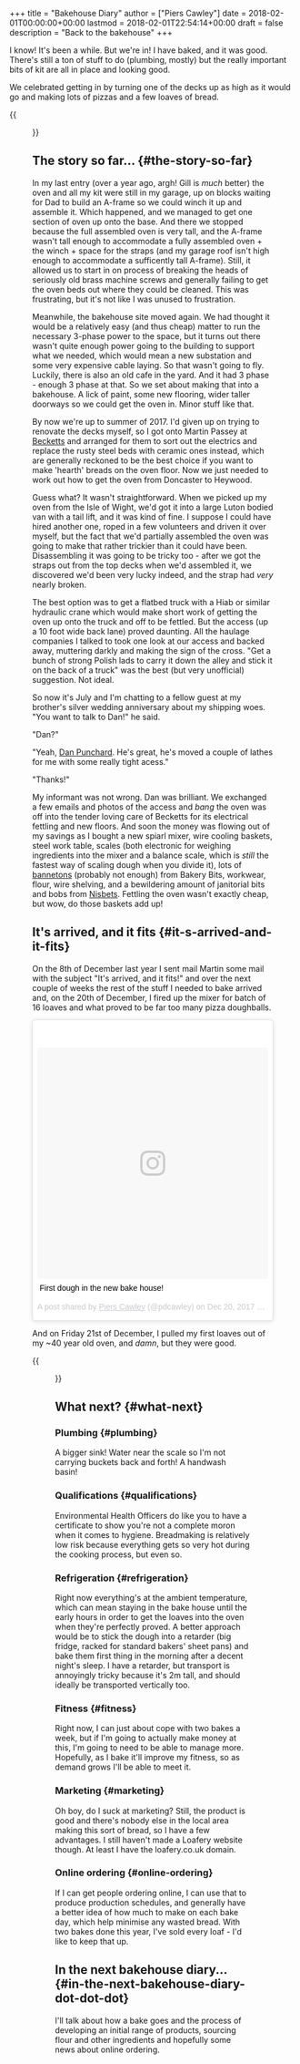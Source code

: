 +++
title = "Bakehouse Diary"
author = ["Piers Cawley"]
date = 2018-02-01T00:00:00+00:00
lastmod = 2018-02-01T22:54:14+00:00
draft = false
description = "Back to the bakehouse"
+++

I know! It's been a while. But we're in! I have baked, and it was
good. There's still a ton of stuff to do (plumbing, mostly) but the
really important bits of kit are all in place and looking good.

We celebrated getting in by turning one of the decks up as high as it
would go and making lots of pizzas and a few loaves of bread.

{{<figure src="/ox-hugo/margherita-pizza.jpg" caption="An early pizza" width="100%">}}

<!--more-->


## The story so far… {#the-story-so-far}

In my last entry (over a year ago, argh! Gill is _much_ better) the
oven and all my kit were still in my garage, up on blocks waiting for
Dad to build an A-frame so we could winch it up and assemble it. Which
happened, and we managed to get one section of oven up onto the base.
And there we stopped because the full assembled oven is very tall, and
the A-frame wasn't tall enough to accommodate a fully assembled oven +
the winch + space for the straps (and my garage roof isn't high enough
to accommodate a sufficently tall A-frame). Still, it allowed us to
start in on process of breaking the heads of seriously old brass
machine screws and generally failing to get the oven beds out where
they could be cleaned. This was frustrating, but it's not like I was
unused to frustration.

Meanwhile, the bakehouse site moved again. We had thought it would be
a relatively easy (and thus cheap) matter to run the necessary 3-phase
power to the space, but it turns out there wasn't quite enough power
going to the building to support what we needed, which would mean a
new substation and some very expensive cable laying. So that wasn't
going to fly. Luckily, there is also an old cafe in the yard. And it
had 3 phase - enough 3 phase at that. So we set about making that into
a bakehouse. A lick of paint, some new flooring, wider taller doorways
so we could get the oven in. Minor stuff like that.

By now we're up to summer of 2017. I'd given up on trying to renovate
the decks myself, so I got onto Martin Passey at [Becketts](http://becketts.co.uk/) and arranged
for them to sort out the electrics and replace the rusty steel beds
with ceramic ones instead, which are generally reckoned to be the best
choice if you want to make 'hearth' breads on the oven floor. Now we
just needed to work out how to get the oven from Doncaster to Heywood.

Guess what? It wasn't straightforward. When we picked up my oven from
the Isle of Wight, we'd got it into a large Luton bodied van with a
tail lift, and it was kind of fine. I suppose I could have hired
another one, roped in a few volunteers and driven it over myself, but
the fact that we'd partially assembled the oven was going to make that
rather trickier than it could have been. Disassembling it was
going to be tricky too - after we got the straps out from the top
decks when we'd assembled it, we discovered we'd been very lucky
indeed, and the strap had _very_ nearly broken.

The best option was to get a flatbed truck with a Hiab or similar
hydraulic crane which would make short work of getting the oven up
onto the truck and off to be fettled. But the access (up a 10 foot
wide back lane) proved daunting. All the haulage companies I talked to
took one look at our access and backed away, muttering darkly and
making the sign of the cross. "Get a bunch of strong Polish lads to
carry it down the alley and stick it on the back of a truck" was the
best (but very unofficial) suggestion. Not ideal.

So now it's July and I'm chatting to a fellow guest at my brother's
silver wedding anniversary about my shipping woes. "You want to talk
to Dan!" he said.

"Dan?"

"Yeah, [Dan Punchard](http://www.danpunchard.co.uk/). He's great, he's moved a couple of lathes for me
with some really tight acess."

"Thanks!"

My informant was not wrong. Dan was brilliant. We exchanged a few
emails and photos of the access and _bang_ the oven was off into the
tender loving care of Becketts for its electrical fettling and new
floors. And soon the money was flowing out of my savings as I bought a
new spiarl mixer, wire cooling baskets, steel work table, scales (both electronic for
weighing ingredients into the mixer and a balance scale, which is
_still_ the fastest way of scaling dough when you divide it), lots of
[bannetons](https://www.bakerybits.co.uk/bakery-equipment/proving-baskets-and-cloths/wicker-baskets/heavy-duty.html) (probably not enough) from Bakery Bits, workwear, flour,
wire shelving, and a bewildering amount of janitorial bits and bobs
from [Nisbets](https://nisbets.co.uk/). Fettling the oven wasn't exactly cheap, but wow, do
those baskets add up!


## It's arrived, and it fits {#it-s-arrived-and-it-fits}

On the 8th of December last year I sent mail Martin some mail with the
subject "It's arrived, and it fits!" and over the next couple of weeks
the rest of the stuff I needed to bake arrived and, on the 20th of
December, I fired up the mixer for batch of 16 loaves and what proved
to be far too many pizza doughballs.

<blockquote class="instagram-media" data-instgrm-captioned data-instgrm-permalink="<https://www.instagram.com/p/Bc7sqr8nRkm/>" data-instgrm-version="8" style=" background:#FFF; border:0; border-radius:3px; box-shadow:0 0 1px 0 rgba(0,0,0,0.5),0 1px 10px 0 rgba(0,0,0,0.15); margin: 1px; max-width:500px; padding:0; width:99.375%; width:-webkit-calc(100% - 2px); width:calc(100% - 2px);"><div style="padding:8px;"> <div style=" background:#F8F8F8; line-height:0; margin-top:40px; padding:50.0% 0; text-align:center; width:100%;"> <div style=" background:url(data:image/png;base64,iVBORw0KGgoAAAANSUhEUgAAACwAAAAsCAMAAAApWqozAAAABGdBTUEAALGPC/xhBQAAAAFzUkdCAK7OHOkAAAAMUExURczMzPf399fX1+bm5mzY9AMAAADiSURBVDjLvZXbEsMgCES5/P8/t9FuRVCRmU73JWlzosgSIIZURCjo/ad+EQJJB4Hv8BFt+IDpQoCx1wjOSBFhh2XssxEIYn3ulI/6MNReE07UIWJEv8UEOWDS88LY97kqyTliJKKtuYBbruAyVh5wOHiXmpi5we58Ek028czwyuQdLKPG1Bkb4NnM+VeAnfHqn1k4+GPT6uGQcvu2h2OVuIf/gWUFyy8OWEpdyZSa3aVCqpVoVvzZZ2VTnn2wU8qzVjDDetO90GSy9mVLqtgYSy231MxrY6I2gGqjrTY0L8fxCxfCBbhWrsYYAAAAAElFTkSuQmCC); display:block; height:44px; margin:0 auto -44px; position:relative; top:-22px; width:44px;"></div></div> <p style=" margin:8px 0 0 0; padding:0 4px;"> <a href="<https://www.instagram.com/p/Bc7sqr8nRkm/>" style=" color:#000; font-family:Arial,sans-serif; font-size:14px; font-style:normal; font-weight:normal; line-height:17px; text-decoration:none; word-wrap:break-word;" target="\_blank">First dough in the new bake house!</a></p> <p style=" color:#c9c8cd; font-family:Arial,sans-serif; font-size:14px; line-height:17px; margin-bottom:0; margin-top:8px; overflow:hidden; padding:8px 0 7px; text-align:center; text-overflow:ellipsis; white-space:nowrap;">A post shared by <a href="<https://www.instagram.com/pdcawley/>" style=" color:#c9c8cd; font-family:Arial,sans-serif; font-size:14px; font-style:normal; font-weight:normal; line-height:17px;" target="\_blank"> Piers Cawley</a> (@pdcawley) on <time style=" font-family:Arial,sans-serif; font-size:14px; line-height:17px;" datetime="2017-12-20T19:05:27+00:00">Dec 20, 2017 at 11:05am PST</time></p></div></blockquote> <script async defer src="//platform.instagram.com/en\_US/embeds.js"></script>

And on Friday 21st of December, I pulled my first loaves out of my ~40
year old oven, and _damn_, but they were good.

{{<figure src="/ox-hugo/first-loaf.jpg">}}


## What next? {#what-next}


### Plumbing {#plumbing}

A bigger sink! Water near the scale so I'm not carrying buckets
back and forth! A handwash basin!


### Qualifications {#qualifications}

Environmental Health Officers do like you to have a certificate
to show you're not a complete moron when it comes to hygiene.
Breadmaking is relatively low risk because everything gets so
very hot during the cooking process, but even so.


### Refrigeration {#refrigeration}

Right now everything's at the ambient temperature, which can mean
staying in the bake house until the early hours in order to get
the loaves into the oven when they're perfectly proved. A better
approach would be to stick the dough into a retarder (big
fridge, racked for standard bakers' sheet pans) and bake them
first thing in the morning after a decent night's sleep. I have a
retarder, but transport is annoyingly tricky because it's 2m
tall, and should ideally be transported vertically too.


### Fitness {#fitness}

Right now, I can just about cope with two bakes a week, but if
I'm going to actually make money at this, I'm going to need to be
able to manage more. Hopefully, as I bake it'll improve my
fitness, so as demand grows I'll be able to meet it.


### Marketing {#marketing}

Oh boy, do I suck at marketing? Still, the product is good and
there's nobody else in the local area making this sort of bread,
so I have a few advantages. I still haven't made a Loafery
website though. At least I have the loafery.co.uk domain.


### Online ordering {#online-ordering}

If I can get people ordering online, I can use that to produce
production schedules, and generally have a better idea of how
much to make on each bake day, which help minimise any wasted
bread. With two bakes done this year, I've sold every loaf - I'd
like to keep that up.


## In the next bakehouse diary... {#in-the-next-bakehouse-diary-dot-dot-dot}

I'll talk about how a bake goes and the process of developing an
initial range of products, sourcing flour and other ingredients
and hopefully some news about online ordering.
